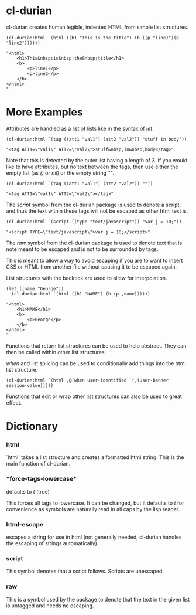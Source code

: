 # cl-durian
cl-durian creates human legible, indented HTML from simple list structures.

```
(cl-durian:html `(html ((h1 "This is the title") (b ((p "line1")(p "line2"))))))

"<html>
    <h1>This&nbsp;is&nbsp;the&nbsp;title</h1>
    <b>
        <p>line1</p>
        <p>line2</p>
    </b>
</html>
"
```
# More Examples
Attributes are handled as a list of lists like in the syntax of *let*.
```
(cl-durian:html `(tag ((att1 "val1") (att2 "val2")) "stuff in body"))

"<tag ATT1=\"val1\" ATT2=\"val2\">stuff&nbsp;in&nbsp;body</tag>"
```
Note that this is detected by the outer list having a length of 3. If you would like to have attributes, but no text between the tags, then use either the empty list (as *()* or *nil*) or the empty string *""*.
```
(cl-durian:html `(tag ((att1 "val1") (att2 "val2")) ""))

"<tag ATT1=\"val1\" ATT2=\"val2\"></tag>"
```
The *script* symbol from the cl-durian package is used to denote a script, and thus the text within these tags will not be escaped as other html text is.
```
(cl-durian:html `(script ((type "text/javascript")) "var j = 10;"))

"<script TYPE=\"text/javascript\">var j = 10;</script>"
```
The *raw* symbol from the cl-durian package is used to denote text that is note meant to be escaped and is not to be surrounded by tags.

This is meant to allow a way to avoid escaping if you are to want to insert CSS or HTML from another file without causing it to be escaped again.

List structures with the backtick are used to allow for interpolation.
```
(let ((name "George"))
  (cl-durian:html `(html ((h1 "NAME") (b (p ,name))))))

"<html>
    <h1>NAME</h1>
    <b>
        <p>George</p>
    </b>
</html>
"
```
Functions that return list structures can be used to help abstract. They can then be called within other list structures.

*when* and list splicing can be used to conditionally add things into the html list structure.
```
(cl-durian:html `(html ,@(when user-identified `(,(user-banner session-value)))))
```
Functions that edit or wrap other list structures can also be used to great effect.
# Dictionary
### html
`html' takes a list structure and creates a formatted html string. This is the main function of cl-durian.
### \*force-tags-lowercase\*
defaults to *t* (true)

This forces all tags to lowercase. It can be changed, but it defaults to *t* for convenience as symbols are naturally read in all caps by the lisp reader.
### html-escape
escapes a string for use in html (not generally needed, cl-durian handles the escaping of strings automatically).
### script
This symbol denotes that a script follows. Scripts are unescaped.
### raw
This is a symbol used by the package to denote that the text in the given list is untagged and needs no escaping.
